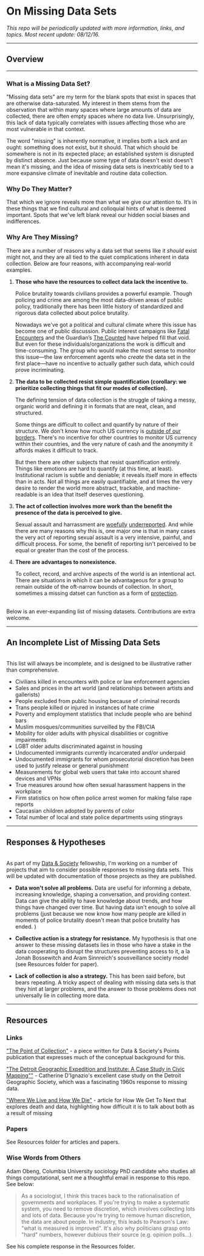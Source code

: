 # On Missing Data Sets

*This repo will be periodically updated with more information, links, and topics. Most recent update: 08/12/16.*


---
## Overview


----
### What is a Missing Data Set?

"Missing data sets" are my term for the blank spots that exist in spaces that are otherwise data-saturated. My interest in them stems from the observation that within many spaces where large amounts of data are collected, there are often empty spaces where no data live. Unsurprisingly, this lack of data typically correlates with issues affecting those who are most vulnerable in that context. 

The word "missing" is inherently normative, it implies both a lack and an ought: something does not exist, but it should. That which should be somewhere is not in its expected place; an established system is disrupted by distinct absence. Just because some type of data doesn't exist doesn't mean it's missing, and the idea of missing data sets is inextricably tied to a more expansive climate of inevitable and routine data collection.




### Why Do They Matter?

That which we ignore reveals more than what we give our attention to. It’s in these things that we find cultural and colloquial hints of what is deemed important. Spots that we've left blank reveal our hidden social biases and indifferences.


### Why Are They Missing? 
There are a number of reasons why a data set that seems like it *should* exist might not, and they are all tied to the quiet complications inherent in data collection. Below are four reasons, with accompanying real-world examples. 

1. **Those who have the resources to collect data lack the incentive to.**
   
    Police brutality towards civilians provides a powerful example. Though policing and crime are among the most data-driven areas of public policy, traditionally there has been little history of standardized and rigorous data collected about police brutality. 
	
	Nowadays we've got a political and cultural climate where this issue has become one of public discussion. Public interest campaigns like [Fatal Encounters](http://www.fatalencounters.org/) and the Guardian’s [The Counted](http://www.theguardian.com/us-news/ng-interactive/2015/jun/01/the-counted-police-killings-us-database) have helped fill that void. But even for these individuals/organizations the work is difficult and time-consuming. The group who would make the most sense to monitor this issue—the law enforcement agents who *create* the data set in the first place—have no incentive to actually gather such data, which could prove incriminating.  
	

2. **The data to be collected resist simple quantification (corollary: we prioritize collecting things that fit our modes of collection).**

	The defining tension of data collection is the struggle of taking a messy, organic world and defining it in formats that are neat, clean, and structured. 

	Some things are difficult to collect and quantify by nature of their structure. We don't know how much US currency is [outside of our borders](http://www.federalreserve.gov/pubs/ifdp/2012/1058/ifdp1058.pdf). There's no incentive for other countries to monitor US currency within their countries, and the very nature of cash and the anonymity it affords makes it difficult to track.
	
	But then there are other subjects that resist quantification entirely. Things like emotions are hard to quantify (at this time, at least). Institutional racism is subtle and deniable; it reveals itself more in effects than in acts. Not all things are easily quantifiable, and at times the very desire to render the world more abstract, trackable, and machine-readable is an idea that itself deserves questioning. 
	

3. **The act of collection involves more work than the benefit the presence of the data is perceived to give.**
	
	Sexual assault and harrassment are [woefully](https://www.ncjrs.gov/pdffiles1/nij/grants/221153.pdf) [underreported](http://www.bjs.gov/content/pub/pdf/rsavcaf9513.pdf). And while there are many reasons why this is, one major one is that in many cases the very act of reporting sexual assault is a very intensive, painful, and difficult process. For some, the benefit of reporting isn't perceived to be equal or greater than the cost of the process. 
	 

4. **There are advantages to nonexistence.**

	To collect, record, and archive aspects of the world is an intentional act. There are situations in which it can be advantageous for a group to remain outside of the oft-narrow bounds of collection. In short, sometimes a missing datset can function as a form of [protection](http://nypost.com/2015/02/16/municipal-id-law-has-delete-in-case-of-tea-party-clause/). 
	</br></br>




Below is an ever-expanding list of missing datasets. Contributions are extra welcome. 

-----

## An Incomplete List of Missing Data Sets 
</br>This list will always be incomplete, and is designed to be illustrative rather than comprehensive. 

- Civilians killed in encounters with police or law enforcement agencies
- Sales and prices in the art world (and relationships between artists and gallerists)
- People excluded from public housing because of criminal records
- Trans people killed or injured in instances of hate crime
- Poverty and employment statistics that include people who are behind bars
- Muslim mosques/communities surveilled by the FBI/CIA
- Mobility for older adults with physical disabilities or cognitive impairments
- LGBT older adults discriminated against in housing 
- Undocumented immigrants currently incarcerated and/or underpaid  
- Undocumented immigrants for whom prosecutorial discretion has been used to justify release or general punishment 
- Measurements for global web users that take into account shared devices and VPNs
- True measures around how often sexual harassment happens in the workplace
- Firm statistics on how often police arrest women for making false rape reports 
- Caucasian children adopted by parents of color
- Total number of local and state police departments using stingrays 


----

## Responses & Hypotheses

</br>As part of my [Data & Society](datasociety.net) fellowship, I'm working on a number of projects that aim to consider possible responses to missing data sets. This will be updated with documentation of those projects as they are published.
 
- **Data won't solve all problems.** Data are useful for informing a debate, increasing knowledge, shaping a conversation, and providing context. Data can give the ability to have knowledge about trends, and how things have changed over time. But having data isn't enough to solve all problems (just because we now know how many people are killed in moments of police brutality doesn't mean that police brutality has ended. )

-  **Collective action is a strategy for resistance.** My hypothesis is that one answer to these missing datasets lies in those who have a stake in the data cooperating to disrupt the structures preventing access to it, a la Jonah Bossewitch and Aram Sinnreich's sousveillance society model (see Resources folder for paper). 
  

- **Lack of collection is also a strategy.** This has been said before, but bears repeating. A tricky aspect of dealing with missing data sets is that they hint at larger problems, and the answer to those problems does not universally lie in collecting more data. 



---
## Resources 

### Links 

["The Point of Collection"](https://points.datasociety.net/the-point-of-collection-8ee44ad7c2fa#.y0xtfxi2p) - a piece written for Data & Society's Points publication that expresses much of the conceptual background for this.

["The Detroit Geographic Expedition and Institute: A Case Study in Civic Mapping""](https://civic.mit.edu/blog/kanarinka/the-detroit-geographic-expedition-and-institute-a-case-study-in-civic-mapping) - Catherine D'Ignazio's excellent case study on the Detroit Geographic Society, which was a fascinating 1960s response to missing data. 


["Where We Live and How We Die"](https://howwegettonext.com/where-we-live-and-how-we-die-36eeb4c256ab) - article for How We Get To Next that explores death and data, highlighting how difficult it is to talk about both as a result of missing 


### Papers
See Resources folder for articles and papers. 


### Wise Words from Others  

Adam Obeng, Columbia University sociology PhD candidate who studies all things computational, sent me a thoughtful email in response to this repo. See below: 

>As a sociologist, I think this traces back to the rationalisation of
governments and workplaces. If you're trying to make a systematic
system, you need to remove discretion, which involves collecting lots
and lots of data. Because you're trying to remove human discretion, the
data are about people. In industry, this leads to Pearson's Law: "what
is measured is improved". It's also why politicians grasp onto "hard"
numbers, however dubious their source (e.g. opinion polls...).

See his complete response in the Resources folder. 


